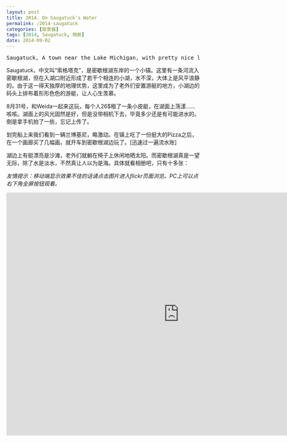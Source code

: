 ```yaml
---
layout: post
title: 2014. On Saugatuck's Water
permalink: /2014-saugatuck
categories: [取景器]
tags: [2014, Saugatuck, 相册]
date: 2014-09-02
---
```

<pre>Saugatuck, A town near the Lake Michigan, with pretty nice landscape, sunny beach, yacht, hayak.</pre>

Saugatuck，中文叫“索格塔克”，是密歇根湖东岸的一个小镇。这里有一条河流入密歇根湖，但在入湖口附近形成了若干个相连的小湖，水不深，大体上是风平浪静的。由于这一得天独厚的地理优势，这里成为了老外们安置游艇的地方，小湖边的码头上排布着形形色色的游艇，让人心生羡慕。

8月31号，和Weida一起来这玩，每个人26$租了一条小皮艇，在湖面上荡漾……咳咳。湖面上的风光固然是好，但是没带相机下去，毕竟多少还是有可能进水的。倒是拿手机拍了一些，忘记上传了。

划完船上来我们看到一辆兰博基尼，略激动。在镇上吃了一份挺大的Pizza之后，在一个画廊买了几幅画，就开车到密歇根湖边玩了。[迅速过一遍流水账]

湖边上有挺漂亮是沙滩，老外们就躺在椅子上休闲地晒太阳。而密歇根湖真是一望无际，除了水是淡水，不然真让人以为是海。具体就看相册吧，只有十多张：

*友情提示：移动端显示效果不佳的话请点击图片进入flickr页面浏览。PC上可以点右下角全屏按钮观看。*

<iframe id="flickr-frame" src="https://www.flickr.com/photos/lanternd/14932527410/in/set-72157646737247929/player/" width="900" height="634" frameborder="0" allowfullscreen webkitallowfullscreen mozallowfullscreen oallowfullscreen msallowfullscreen></iframe>
